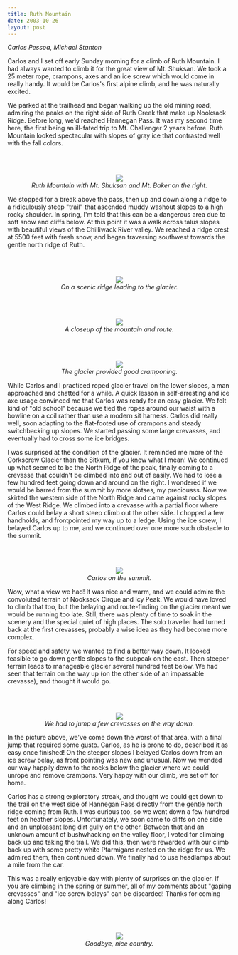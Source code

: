 ```yaml
---
title: Ruth Mountain
date: 2003-10-26
layout: post
---
```


<i>Carlos Pessoa, Michael Stanton</i>


Carlos and I set off early Sunday morning for a climb of Ruth Mountain.
I had always wanted to climb it for the great view of Mt. Shuksan. We took a 25
meter rope, crampons, axes and an ice screw which would come in really handy.
It would be Carlos's first alpine climb, and he was naturally excited.


We parked at the trailhead and began walking up the old mining road, admiring
the peaks on the right side of Ruth Creek that make up Nooksack Ridge.
Before long, we'd reached Hannegan Pass. It was my second time here, the
first being an ill-fated trip to Mt. Challenger 2 years before. Ruth
Mountain looked spectacular with slopes of gray ice that contrasted well 
with the fall colors.


<br><br><center>
<img src="images/articles/trips/2003/ruthdistance.jpg"><br>
<i>Ruth Mountain with Mt. Shuksan and Mt. Baker on the right.</i><br></center>



We stopped for a break above the pass, then up and down along a ridge to
a ridiculously steep "trail" that ascended muddy washout slopes to a high 
rocky shoulder. In spring, I'm told that this can be a dangerous area
due to soft snow and cliffs below. At this point it was a walk across
talus slopes with beautiful views of the Chilliwack River valley.
We reached a ridge crest at 5500 feet with fresh snow, and began
traversing southwest towards the gentle north ridge of Ruth.


<br><br><center>
<img src="images/articles/trips/2003/almostthere.jpg"><br>
<i>On a scenic ridge leading to the glacier.</i><br></center>

<br><br><center>
<img src="images/articles/trips/2003/ruthclose.jpg"><br>
<i>A closeup of the mountain and route.</i><br></center>

<br><br><center>
<img src="images/articles/trips/2003/shadyglacier.jpg"><br>
<i>The glacier provided good cramponing.</i><br></center>



While Carlos and I practiced roped glacier travel on the lower slopes,
a man approached and chatted for a while. A quick lesson in self-arresting
and ice axe usage convinced me that Carlos was ready for an easy glacier.
We felt kind of "old school" because we tied the ropes around our waist with
a bowline on a coil rather than use a modern sit harness.
Carlos did really well, soon adapting to the flat-footed use of crampons and
steady switchbacking up slopes. We started passing some large crevasses,
and eventually had to cross some ice bridges.


I was surprised at the condition of the glacier. It reminded me more of the
Corkscrew Glacier than the Sitkum, if you know what I mean! We continued up
what seemed to be the North Ridge of the peak, finally coming to a crevasse
that couldn't be climbed into and out of easily. We had to lose a few hundred
feet going down and around on the right. I wondered if we would be barred
from the summit by more slotses, my preciousss. Now we skirted the
western side of the North Ridge and came against rocky slopes of the West
Ridge. We climbed into a crevasse with a partial floor where Carlos could
belay a short steep climb out the other side. I chopped a few handholds,
and frontpointed my way up to a ledge. Using the ice screw, I belayed
Carlos up to me, and we continued over one more such obstacle to the summit.


<br><br><center>
<img src="images/articles/trips/2003/carlossummit.jpg"><br>
<i>Carlos on the summit.</i><br></center>



Wow, what a view we had! It was nice and warm, and we could admire the
convoluted terrain of Nooksack Cirque and Icy Peak. We would have loved
to climb that too, but the belaying and route-finding on the glacier meant
we would be running too late. Still, there was plenty of time to soak in
the scenery and the special quiet of high places. The solo traveller had
turned back at the first crevasses, probably a wise idea as they had
become more complex.  


For speed and safety, we wanted to find a better way down. It looked feasible
to go down gentle slopes to the subpeak on the east. Then steeper terrain
leads to manageable glacier several hundred feet below. We had seen that
terrain on the way up (on the other side of an impassable crevasse), and 
thought it would go.


<br><br><center>
<img src="images/articles/trips/2003/navigating.jpg"><br>
<i>We had to jump a few crevasses on the way down.</i><br></center>



In the picture above, we've come down the worst of that area, with a final
jump that required some gusto. Carlos, as he is prone to do, described it 
as easy once finished! On the steeper slopes I belayed Carlos down from
an ice screw belay, as front pointing was new and unusual. Now we wended
our way happily down to the rocks below the glacier where we could unrope
and remove crampons. Very happy with our climb, we set off for home.


Carlos has a strong exploratory streak, and thought we could get down
to the trail on the west side of Hannegan Pass directly from the
gentle north ridge coming from Ruth. I was curious too, so we went down
a few hundred feet on heather slopes. Unfortunately, we soon came to
cliffs on one side and an unpleasant long dirt gully on the other.
Between that and an unknown amount of bushwhacking on the valley floor,
I voted for climbing back up and taking the trail. We did this, then
were rewarded with our climb back up with some pretty white Ptarmigans
nested on the ridge for us. We admired them, then continued down.
We finally had to use headlamps about a mile from the car.


This was a really enjoyable day with plenty of surprises on the glacier. If
you are climbing in the spring or summer, all of my comments about "gaping
crevasses" and "ice screw belays" can be discarded! Thanks for coming along
Carlos!


<br><br><center>
<img src="images/articles/trips/2003/hikingup.jpg"><br>
<i>Goodbye, nice country.</i><br></center>

